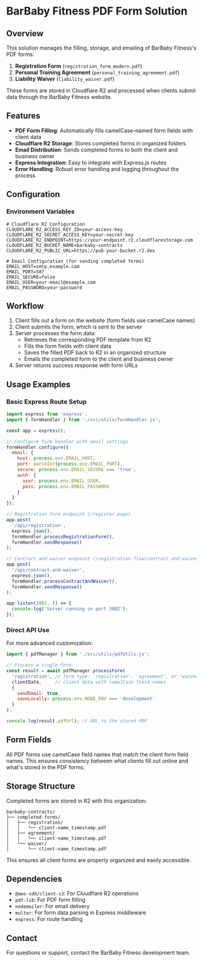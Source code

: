 # BarBaby Fitness PDF Form Solution

## Overview

This solution manages the filling, storage, and emailing of BarBaby Fitness's PDF forms:

1. **Registration Form** (`registration_form_modern.pdf`)
2. **Personal Training Agreement** (`personal_training_agreement.pdf`)
3. **Liability Waiver** (`liability_waiver.pdf`)

These forms are stored in Cloudflare R2 and processed when clients submit data through the BarBaby Fitness website.

## Features

- **PDF Form Filling**: Automatically fills camelCase-named form fields with client data
- **Cloudflare R2 Storage**: Stores completed forms in organized folders
- **Email Distribution**: Sends completed forms to both the client and business owner
- **Express Integration**: Easy to integrate with Express.js routes
- **Error Handling**: Robust error handling and logging throughout the process

## Configuration

### Environment Variables

```
# Cloudflare R2 Configuration
CLOUDFLARE_R2_ACCESS_KEY_ID=your-access-key
CLOUDFLARE_R2_SECRET_ACCESS_KEY=your-secret-key
CLOUDFLARE_R2_ENDPOINT=https://your-endpoint.r2.cloudflarestorage.com
CLOUDFLARE_R2_BUCKET_NAME=barbaby-contracts
CLOUDFLARE_R2_PUBLIC_URL=https://pub-your-bucket.r2.dev

# Email Configuration (for sending completed forms)
EMAIL_HOST=smtp.example.com
EMAIL_PORT=587
EMAIL_SECURE=false
EMAIL_USER=your-email@example.com
EMAIL_PASSWORD=your-password
```

## Workflow

1. Client fills out a form on the website (form fields use camelCase names)
2. Client submits the form, which is sent to the server
3. Server processes the form data:
   - Retrieves the corresponding PDF template from R2
   - Fills the form fields with client data
   - Saves the filled PDF back to R2 in an organized structure
   - Emails the completed form to the client and business owner
4. Server returns success response with form URLs

## Usage Examples

### Basic Express Route Setup

```javascript
import express from 'express';
import { formHandler } from './src/utils/formHandler.js';

const app = express();

// Configure form handler with email settings
formHandler.configure({
  email: {
    host: process.env.EMAIL_HOST,
    port: parseInt(process.env.EMAIL_PORT),
    secure: process.env.EMAIL_SECURE === 'true',
    auth: {
      user: process.env.EMAIL_USER,
      pass: process.env.EMAIL_PASSWORD
    }
  }
});

// Registration form endpoint (/register page)
app.post(
  '/api/registration',
  express.json(),
  formHandler.processRegistrationForm(),
  formHandler.sendResponse()
);

// Contract and waiver endpoint (/registration-flow/contract-and-waiver page)
app.post(
  '/api/contract-and-waiver',
  express.json(),
  formHandler.processContractAndWaiver(),
  formHandler.sendResponse()
);

app.listen(3002, () => {
  console.log('Server running on port 3002');
});
```

### Direct API Use

For more advanced customization:

```javascript
import { pdfManager } from './src/utils/pdfUtils.js';

// Process a single form
const result = await pdfManager.processForm(
  'registration', // form type: 'registration', 'agreement', or 'waiver'
  clientData,     // client data with camelCase field names
  {
    sendEmail: true,
    saveLocally: process.env.NODE_ENV === 'development'
  }
);

console.log(result.pdfUrl); // URL to the stored PDF
```

## Form Fields

All PDF forms use camelCase field names that match the client form field names. This ensures consistency between what clients fill out online and what's stored in the PDF forms.

## Storage Structure

Completed forms are stored in R2 with this organization:

```
barbaby-contracts/
├── completed-forms/
│   ├── registration/
│   │   └── client-name_timestamp.pdf
│   ├── agreement/
│   │   └── client-name_timestamp.pdf
│   └── waiver/
│       └── client-name_timestamp.pdf
```

This ensures all client forms are properly organized and easily accessible.

## Dependencies

- `@aws-sdk/client-s3`: For Cloudflare R2 operations
- `pdf-lib`: For PDF form filling
- `nodemailer`: For email delivery
- `multer`: For form data parsing in Express middleware
- `express`: For route handling

## Contact

For questions or support, contact the BarBaby Fitness development team.